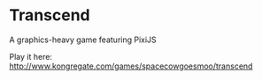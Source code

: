 # Transcend
A graphics-heavy game featuring PixiJS

Play it here: http://www.kongregate.com/games/spacecowgoesmoo/transcend
